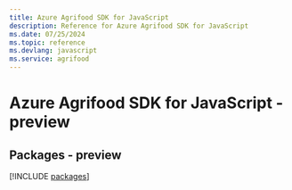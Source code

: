 ```yaml
---
title: Azure Agrifood SDK for JavaScript
description: Reference for Azure Agrifood SDK for JavaScript
ms.date: 07/25/2024
ms.topic: reference
ms.devlang: javascript
ms.service: agrifood
---
```

# Azure Agrifood SDK for JavaScript - preview
## Packages - preview
[!INCLUDE [packages](agrifood-index.md)]